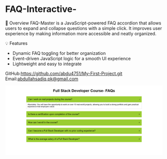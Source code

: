# FAQ-Interactive-
🚀 Overview
FAQ-Master is a JavaScript-powered FAQ accordion that allows users to expand and collapse questions with a simple click. It improves user experience by making information more accessible and neatly organized.

💡 Features
- Dynamic FAQ toggling for better organization
- Event-driven JavaScript logic for a smooth UI experience
- Lightweight and easy to integrate

 GitHub:https://github.com/abdu4751/My-First-Project.git
 Email:abdullahsadiq.pk@gmail.com
 
![FAQ-Master Preview](https://github.com/abdu4751/FAQ-Interactive-/blob/1bc86483d1ca6ef6acdba6c776f4a66240143123/FAQProject.PNG)

